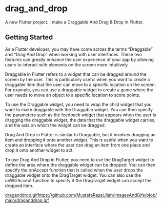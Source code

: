 # drag_and_drop

A new Flutter project. I make a Draggable And Drag & Drop In Flutter.

## Getting Started

As a Flutter developer, you may have come across the terms “Draggable” and “Drag And Drop” when working with user interfaces. These two features can greatly enhance the user experience of your app by allowing users to interact with elements on the screen more intuitively.

Draggable in Flutter refers to a widget that can be dragged around the screen by the user. This is particularly useful when you want to create a draggable item that the user can move to a specific location on the screen. For example, you can use a draggable widget to create a game where the user needs to move an object to a specific location to score points.

To use the Draggable widget, you need to wrap the child widget that you want to make draggable with the Draggable widget. You can then specify the parameters such as the feedback widget that appears when the user is dragging the draggable widget, the data that the draggable widget carries, and the axis on which the widget can be dragged.

Drag And Drop in Flutter is similar to Draggable, but it involves dragging an item and dropping it onto another widget. This is useful when you want to create an interface where the user can drag an item from one place and drop it onto another widget to act.

To use Drag And Drop in Flutter, you need to use the DragTarget widget to define the area where the draggable widget can be dropped. You can then specify the onAccept function that is called when the user drops the draggable widget onto the DragTarget widget. You can also use the onWillAccept function to specify if the DragTarget widget can accept the dropped item.



[draganddrop.gif](https://github.com/MustafaRazaUllah/imagesAndGifs/blob/main/draganddrop.gif)https://github.com/MustafaRazaUllah/imagesAndGifs/blob/main/draganddrop.gif
